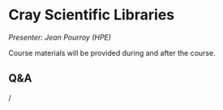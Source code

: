 # Cray Scientific Libraries

*Presenter: Jean Pourroy (HPE)*

Course materials will be provided during and after the course.

<!--
Temporary location of materials (for the lifetime of the training project):

-   Slides: `/project/project_465001726/Slides/HPE/05_Libraries.pdf`
-->

<!--
Archived materials on LUMI:

-   Slides: `/appl/local/training/2p3day-20250303/files/LUMI-2p3day-20250303-1_07_Cray_Scientific_Libraries.pdf`

-   Recording: `/appl/local/training/2p3day-20250303/recordings/1_07_Cray_Scientific_Libraries.mp4`

These materials can only be distributed to actual users of LUMI (active user account).
-->


## Q&A

/
